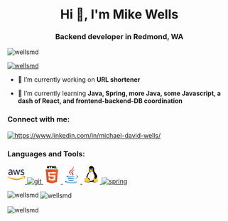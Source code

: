 <h1 align="center">Hi 👋, I'm Mike Wells</h1>
<h3 align="center">Backend developer in Redmond, WA</h3>

<p align="left"> <img src="https://komarev.com/ghpvc/?username=wellsmd&label=Profile%20views&color=0e75b6&style=flat" alt="wellsmd" /> </p>

<p align="left"> <a href="https://github.com/ryo-ma/github-profile-trophy"><img src="https://github-profile-trophy.vercel.app/?username=wellsmd" alt="wellsmd" /></a> </p>

- 🔭 I’m currently working on **URL shortener**

- 🌱 I’m currently learning **Java, Spring, more Java, some Javascript, a dash of React, and frontend-backend-DB coordination**

<h3 align="left">Connect with me:</h3>
<p align="left">
<a href="https://linkedin.com/in/https://www.linkedin.com/in/michael-david-wells/" target="blank"><img align="center" src="https://raw.githubusercontent.com/rahuldkjain/github-profile-readme-generator/master/src/images/icons/Social/linked-in-alt.svg" alt="https://www.linkedin.com/in/michael-david-wells/" height="30" width="40" /></a>
</p>

<h3 align="left">Languages and Tools:</h3>
<p align="left"> <a href="https://aws.amazon.com" target="_blank" rel="noreferrer"> <img src="https://raw.githubusercontent.com/devicons/devicon/master/icons/amazonwebservices/amazonwebservices-original-wordmark.svg" alt="aws" width="40" height="40"/> </a> <a href="https://git-scm.com/" target="_blank" rel="noreferrer"> <img src="https://www.vectorlogo.zone/logos/git-scm/git-scm-icon.svg" alt="git" width="40" height="40"/> </a> <a href="https://www.w3.org/html/" target="_blank" rel="noreferrer"> <img src="https://raw.githubusercontent.com/devicons/devicon/master/icons/html5/html5-original-wordmark.svg" alt="html5" width="40" height="40"/> </a> <a href="https://www.java.com" target="_blank" rel="noreferrer"> <img src="https://raw.githubusercontent.com/devicons/devicon/master/icons/java/java-original.svg" alt="java" width="40" height="40"/> </a> <a href="https://www.linux.org/" target="_blank" rel="noreferrer"> <img src="https://raw.githubusercontent.com/devicons/devicon/master/icons/linux/linux-original.svg" alt="linux" width="40" height="40"/> </a> <a href="https://spring.io/" target="_blank" rel="noreferrer"> <img src="https://www.vectorlogo.zone/logos/springio/springio-icon.svg" alt="spring" width="40" height="40"/> </a> </p>

<p><img align="left" src="https://github-readme-stats.vercel.app/api/top-langs?username=wellsmd&show_icons=true&locale=en&layout=compact" alt="wellsmd" /></p>

<p>&nbsp;<img align="center" src="https://github-readme-stats.vercel.app/api?username=wellsmd&show_icons=true&locale=en" alt="wellsmd" /></p>

<p><img align="center" src="https://github-readme-streak-stats.herokuapp.com/?user=wellsmd&" alt="wellsmd" /></p>

